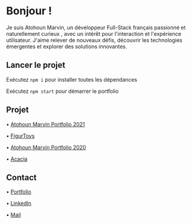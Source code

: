 # Bonjour !

Je suis Atohoun Marvin, un développeur Full-Stack français passionné et naturellement curieux , avec un intérêt pour l'interaction et l'expérience utilisateur. J'aime relever de nouveaux défis, découvrir les technologies émergentes et explorer des solutions innovantes.

## Lancer le projet

Exécutez `npm i` pour installer toutes les dépendances

Exécutez `npm start` pour démarrer le portfolio

## Projet

• [Atohoun Marvin Portfolio 2021](https://atohoun-marvin.fr/)

• [FigurToys](https://github.com/matohoundev/Wordpress-FigurToys)

• [Atohoun Marvin Portfolio 2020](https://github.com/matohoundev/Portfolio-2020)

• [Acacia](https://github.com/matohoundev/Acacia)

## Contact

• [Portfolio](https://atohoun-marvin.fr/)

• [LinkedIn](https://www.linkedin.com/in/marvin-atohoun)

• [Mail](matohoundev@gmail.com)
